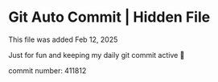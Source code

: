 # Git Auto Commit | Hidden File

This file was added Feb 12, 2025

Just for fun and keeping my daily git commit active 🤪

commit number: 411812
